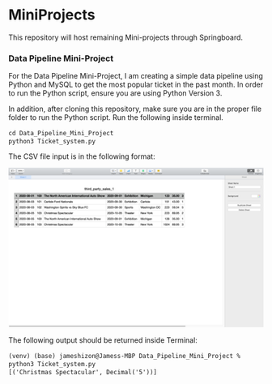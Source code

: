 # MiniProjects
This repository will host remaining Mini-projects through Springboard.

### Data Pipeline Mini-Project

For the Data Pipeline Mini-Project, I am creating a simple data pipeline using Python and MySQL to
get the most popular ticket in the past month.
In order to run the Python script, ensure you are using Python Version 3.

In addition, after cloning this repository, make sure you are in the proper file folder to run
the Python script. Run the following inside terminal.

```
cd Data_Pipeline_Mini_Project
python3 Ticket_system.py
```

The CSV file input is in the following format:

![Screenshot](https://github.com/JamesHizon/MiniProjects/blob/master/Data_Pipeline_Mini_Project/Screen%20Shot%202021-05-06%20at%208.59.13%20AM.png)


The following output should be returned inside Terminal:

```
(venv) (base) jameshizon@Jamess-MBP Data_Pipeline_Mini_Project % python3 Ticket_system.py     
[('Christmas Spectacular', Decimal('5'))]
```
